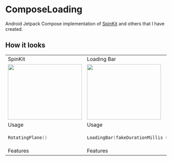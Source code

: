 # ComposeLoading

Android Jetpack Compose implementation of [SpinKit](https://tobiasahlin.com/spinkit/) and others that I have created.

## How it looks

<table>
<tr>
<td>SpinKit</td><td>Loading Bar</td><td>Loading Dots</td>
</tr>
<tr>
<td><img src="https://user-images.githubusercontent.com/50905347/184496766-64c89c81-bbe8-4ad9-8e5b-db9fc9f4c782.gif" width="231" height="173"></td> 
<td><img src="https://user-images.githubusercontent.com/50905347/184497482-fe3141f7-ea3a-433c-be67-0ec8196579f9.gif" width="231" height="173"></td> 
<td><img src="https://user-images.githubusercontent.com/50905347/184497705-9236994c-8985-482a-81c0-5604dd0f69ca.gif" width="231" height="173"></td>
</tr>
<tr>
<td>Usage</td><td>Usage</td><td>Usage</td>
</tr>
<tr>
<td>
    
```kotlin  
RotatingPlane()
```
</td> 
<td>
    
```kotlin  
LoadingBar(fakeDurationMillis = 10000)
``` 
</td> 
<td>
    
```kotlin  
LoadingDots("Loading")
```
</td>
</tr>
<tr>
<td>Features</td><td>Features</td><td>Features</td>
</tr>
</table>
